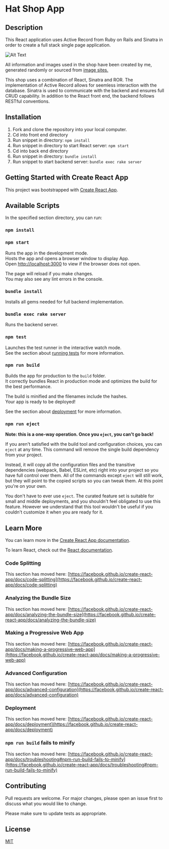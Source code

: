 # Hat Shop App

## Description

This React application uses Active Record from Ruby on Rails and Sinatra in order to create a full stack single page application.

![Alt Text](HatGifReviews.gif)

All information and images used in the shop have been created by me, generated randomly or sourced from [image sites.](https://unsplash.com/)

This shop uses a combination of React, Sinatra and ROR. The implementation of Active Record allows for seemless interaction with the database. Sinatra is used to communicate with the backend and ensures full CRUD capability. In addition to the React front end, the backend follows RESTful conventions.

## Installation

1. Fork and clone the repository into your local computer.
2. Cd into front end directory
3. Run snippet in directory:
   `npm install`
4. Run snippet in directory to start React server:
   `npm start`
5. Cd into back end directory
6. Run snippet in directory:
   `bundle install`
7. Run snippet to start backend server:
   `bundle exec rake server`

## Getting Started with Create React App

This project was bootstrapped with [Create React App](https://github.com/facebook/create-react-app).

## Available Scripts

In the specified section directory, you can run:

### `npm install`

### `npm start`

Runs the app in the development mode.\
Hosts the app and opens a browser window to display App.\
Open [http://localhost:3000](http://localhost:3000) to view if the browser does not open.

The page will reload if you make changes.\
You may also see any lint errors in the console.

### `bundle install`

Installs all gems needed for full backend implementation.

### `bundle exec rake server`

Runs the backend server.

### `npm test`

Launches the test runner in the interactive watch mode.\
See the section about [running tests](https://facebook.github.io/create-react-app/docs/running-tests) for more information.

### `npm run build`

Builds the app for production to the `build` folder.\
It correctly bundles React in production mode and optimizes the build for the best performance.

The build is minified and the filenames include the hashes.\
Your app is ready to be deployed!

See the section about [deployment](https://facebook.github.io/create-react-app/docs/deployment) for more information.

### `npm run eject`

**Note: this is a one-way operation. Once you `eject`, you can't go back!**

If you aren't satisfied with the build tool and configuration choices, you can `eject` at any time. This command will remove the single build dependency from your project.

Instead, it will copy all the configuration files and the transitive dependencies (webpack, Babel, ESLint, etc) right into your project so you have full control over them. All of the commands except `eject` will still work, but they will point to the copied scripts so you can tweak them. At this point you're on your own.

You don't have to ever use `eject`. The curated feature set is suitable for small and middle deployments, and you shouldn't feel obligated to use this feature. However we understand that this tool wouldn't be useful if you couldn't customize it when you are ready for it.

## Learn More

You can learn more in the [Create React App documentation](https://facebook.github.io/create-react-app/docs/getting-started).

To learn React, check out the [React documentation](https://reactjs.org/).

### Code Splitting

This section has moved here: [https://facebook.github.io/create-react-app/docs/code-splitting](https://facebook.github.io/create-react-app/docs/code-splitting)

### Analyzing the Bundle Size

This section has moved here: [https://facebook.github.io/create-react-app/docs/analyzing-the-bundle-size](https://facebook.github.io/create-react-app/docs/analyzing-the-bundle-size)

### Making a Progressive Web App

This section has moved here: [https://facebook.github.io/create-react-app/docs/making-a-progressive-web-app](https://facebook.github.io/create-react-app/docs/making-a-progressive-web-app)

### Advanced Configuration

This section has moved here: [https://facebook.github.io/create-react-app/docs/advanced-configuration](https://facebook.github.io/create-react-app/docs/advanced-configuration)

### Deployment

This section has moved here: [https://facebook.github.io/create-react-app/docs/deployment](https://facebook.github.io/create-react-app/docs/deployment)

### `npm run build` fails to minify

This section has moved here: [https://facebook.github.io/create-react-app/docs/troubleshooting#npm-run-build-fails-to-minify](https://facebook.github.io/create-react-app/docs/troubleshooting#npm-run-build-fails-to-minify)

## Contributing

Pull requests are welcome. For major changes, please open an issue first
to discuss what you would like to change.

Please make sure to update tests as appropriate.

## License

[MIT](https://choosealicense.com/licenses/mit/)
